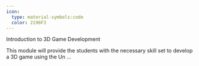 ```yaml
---
icon:
  type: material-symbols:code
  color: 2196F3
---
```


Introduction to 3D Game Development

This module will provide the students with the necessary skill set to develop a 3D game using the Un ... 
